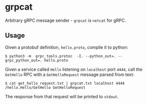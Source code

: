 # grpcat

Arbitrary gRPC message sender - `grpcat` is `netcat` for gRPC. 

Usage
-----

Given a protobuf definition, `hello.proto`, compile it to python:

`$ python3 -m  grpc_tools.protoc  -I. --python_out=. --grpc_python_out=. hello.proto`

Given a service called `Hello` listening on `localhost` port `4444`, call the `GetHello`
RPC with a `GetHelloRequest` message parsed from text:

`$ cat get_hello_request.txt | grpcat.txt localhost 4444 /hello.Hello/GetHello GetHelloRequest`

The response from that request will be printed to `stdout`.
